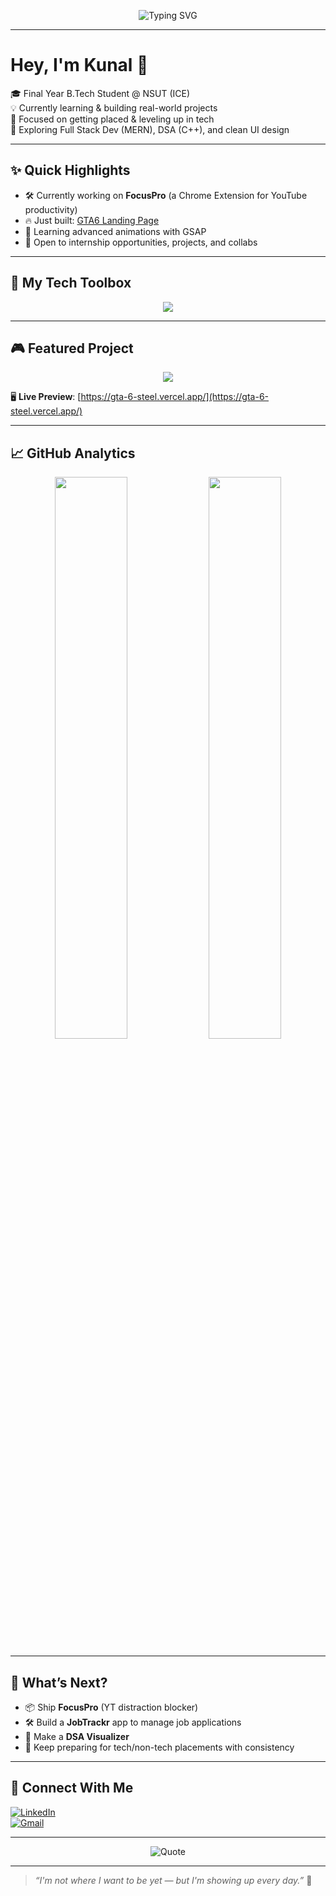 <p align="center">
  <img src="https://readme-typing-svg.demolab.com?font=Fira+Code&duration=2500&pause=1000&center=true&width=435&lines=Hey+I'm+Kunal+%F0%9F%91%8B;Full+Stack+Dev+(MERN)+%F0%9F%94%A5;C%2B%2B+DSA+Explorer+%F0%9F%A7%A0;Building+and+Learning+Every+Day+%E2%9C%A8" alt="Typing SVG" />
</p>

---

# Hey, I'm Kunal 👋

🎓 Final Year B.Tech Student @ NSUT (ICE)  
💡 Currently learning & building real-world projects  
🧠 Focused on getting placed & leveling up in tech  
🚀 Exploring Full Stack Dev (MERN), DSA (C++), and clean UI design

---

## ✨ Quick Highlights

- 🛠️ Currently working on **FocusPro** (a Chrome Extension for YouTube productivity)
- 🔥 Just built: [GTA6 Landing Page](https://github.com/Kunal13Kashyap/GTA6)
- 🧠 Learning advanced animations with GSAP
- 🤝 Open to internship opportunities, projects, and collabs

---

## 🧰 My Tech Toolbox

<p align="center">
  <img src="https://skillicons.dev/icons?i=html,css,js,tailwind,react,nodejs,express,mongodb,cpp" />
</p>

---

## 🎮 Featured Project

<p align="center">
  <a href="https://github.com/Kunal13Kashyap/GTA6">
    <img src="https://github-readme-stats.vercel.app/api/pin/?username=Kunal13Kashyap&repo=GTA6&theme=radical&border_radius=10" />
  </a>
</p>

🖥️ **Live Preview**: [https://gta-6-steel.vercel.app/](https://gta-6-steel.vercel.app/)

---

## 📈 GitHub Analytics

<p align="center">
  <img src="https://github-readme-stats.vercel.app/api?username=Kunal13Kashyap&show_icons=true&theme=tokyonight&hide_border=true" width="48%" />
  <img src="https://github-readme-streak-stats.herokuapp.com?user=Kunal13Kashyap&theme=tokyonight&hide_border=true" width="48%"/>
</p>

---

## 🚀 What’s Next?

- 📦 Ship **FocusPro** (YT distraction blocker)
- 🛠️ Build a **JobTrackr** app to manage job applications
- 🧪 Make a **DSA Visualizer**
- 🎯 Keep preparing for tech/non-tech placements with consistency

---

## 🤝 Connect With Me

[![LinkedIn](https://img.shields.io/badge/-LinkedIn-0A66C2?style=flat&logo=linkedin&logoColor=white)](https://www.linkedin.com/in/kunal-kashyap-601094170)  
[![Gmail](https://img.shields.io/badge/-Email-D14836?style=flat&logo=gmail&logoColor=white)](mailto:kunalkashyap2015.kk@gmail.com)

---

<p align="center"> 
  <img src="https://quotes-github-readme.vercel.app/api?type=horizontal&theme=tokyonight" alt="Quote">
</p>

---

> *“I'm not where I want to be yet — but I'm showing up every day.”* 💪
